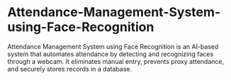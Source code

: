 # Attendance-Management-System-using-Face-Recognition
Attendance Management System using Face Recognition is an  AI-based system that automates attendance by detecting and recognizing faces through a webcam. It eliminates manual entry, prevents proxy attendance, and securely stores records in a database.
